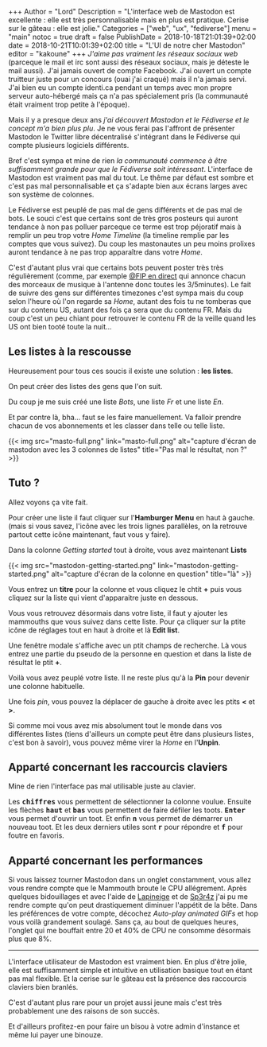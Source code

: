 +++
Author = "Lord"
Description = "L'interface web de Mastodon est excellente : elle est très personnalisable mais en plus est pratique. Cerise sur le gâteau : elle est jolie."
Categories = ["web", "ux", "fediverse"]
menu = "main"
notoc = true
draft = false
PublishDate = 2018-10-18T21:01:39+02:00
date = 2018-10-21T10:01:39+02:00
title = "L'UI de notre cher Mastodon"
editor = "kakoune"
+++
*J'aime pas vraiment les réseaux sociaux web* (parceque le mail et irc sont aussi des réseaux sociaux, mais je déteste le mail aussi).
J'ai jamais ouvert de compte Facebook.
J'ai ouvert un compte truitteur juste pour un concours (ouai j'ai craqué) mais il n'a jamais servi.
J'ai bien eu un compte identi.ca pendant un temps avec mon propre serveur auto-hébergé mais ça n'a pas spécialement pris (la communauté était vraiment trop petite à l'époque).

Mais il y a presque deux ans *j'ai découvert Mastodon et le Fédiverse et le concept m'a bien plus plu*.
Je ne vous ferai pas l'affront de présenter Mastodon le Twitter libre décentralisé s'intégrant dans le Fédiverse qui compte plusieurs logiciels différents.

Bref c'est sympa et mine de rien *la communauté commence à être suffisamment grande pour que le Fédiverse soit intéressant*.
L'interface de Mastodon est vraiment pas mal du tout.
Le thême par défaut est sombre et c'est pas mal personnalisable et ça s'adapte bien aux écrans larges avec son système de colonnes.

Le Fédiverse est peuplé de pas mal de gens différents et de pas mal de bots.
Le souci c'est que certains sont de très gros posteurs qui auront tendance à non pas polluer parceque ce terme est trop péjoratif mais à remplir un peu trop votre *Home Timeline* (la timeline remplie par les comptes que vous suivez).
Du coup les mastonautes un peu moins prolixes auront tendance à ne pas trop apparaître dans votre *Home*.

C'est d'autant plus vrai que certains bots peuvent poster très très régulièrement (comme, par exemple [@FIP en direct](https://botsin.space/@FipNowPlays) qui annonce chacun des morceaux de musique à l'antenne donc toutes les 3/5minutes).
Le fait de suivre des gens sur différentes timezones c'est sympa mais du coup selon l'heure où l'on regarde sa *Home*, autant des fois tu ne tomberas que sur du contenu US, autant des fois ça sera que du contenu FR.
Mais du coup c'est un peu chiant pour retrouver le contenu FR de la veille quand les US ont bien tooté toute la nuit…

## Les listes à la rescousse
Heureusement pour tous ces soucis il existe une solution : **les listes**.

On peut créer des listes des gens que l'on suit.

Du coup je me suis créé une liste *Bots*, une liste *Fr* et une liste *En*.

Et par contre là, bha… faut se les faire manuellement.
Va falloir prendre chacun de vos abonnements et les classer dans telle ou telle liste.

{{< img src="masto-full.png" link="masto-full.png" alt="capture d'écran de mastodon avec les 3 colonnes de listes" title="Pas mal le résultat, non ?" >}}
## Tuto ?
Allez voyons ça vite fait.

Pour créer une liste il faut cliquer sur l'**Hamburger Menu** en haut à gauche. (mais si vous savez, l'icône avec les trois lignes parallèles, on la retrouve partout cette icône maintenant, faut vous y faire).

Dans la colonne *Getting started* tout à droite, vous avez maintenant **Lists**

{{< img src="mastodon-getting-started.png" link="mastodon-getting-started.png" alt="capture d'écran de la colonne en question" title="là" >}}

Vous entrez un **titre** pour la colonne et vous cliquez le chtit **+** puis vous cliquez sur la liste qui vient d'apparaitre juste en dessous.

Vous vous retrouvez désormais dans votre liste, il faut y ajouter les mammouths que vous suivez dans cette liste.
Pour ça cliquer sur la ptite icône de réglages tout en haut à droite et là **Edit list**.

Une fenêtre modale s'affiche avec un ptit champs de recherche.
Là vous entrez une partie du pseudo de la personne en question et dans la liste de résultat le ptit **+**.

Voilà vous avez peuplé votre liste.
Il ne reste plus qu'à la **Pin** pour devenir une colonne habituelle.

Une fois *pin*, vous pouvez la déplacer de gauche à droite avec les ptits **<** et **>**.

Si comme moi vous avez mis absolument tout le monde dans vos différentes listes (tiens d'ailleurs un compte peut être dans plusieurs listes, c'est bon à savoir), vous pouvez même virer la *Home* en l'**Unpin**.

## Apparté concernant les raccourcis claviers
Mine de rien l'interface pas mal utilisable juste au clavier.

Les **<samp>chiffres</samp>** vous permettent de sélectionner la colonne voulue.
Ensuite les flèches **<samp>haut</samp>** et **<samp>bas</samp>** vous permettent de faire défiler les toots.
**<samp>Enter</samp>** vous permet d'ouvrir un toot.
Et enfin **<samp>n</samp>** vous permet de démarrer un nouveau toot.
Et les deux derniers utiles sont **<samp>r</samp>** pour répondre et **<samp>f</samp>** pour foutre en favoris.

## Apparté concernant les performances
Si vous laissez tourner Mastodon dans un onglet constamment, vous allez vous rendre compte que le Mammouth broute le CPU allégrement.
Après quelques bidouillages et avec l'aide de [Lapineige](https://lapineige.fr/wp/ "Il est bien son blog lisez-le") et de [Sp3r4z](http://sp3r4z.fr/blog/ "Il est pas très rempli mais allez-y quand même") j'ai pu me rendre compte qu'on peut drastiquement diminuer l'appétit de la bête.
Dans les préférences de votre compte, décochez *Auto-play animated GIFs* et hop vous voilà grandement soulagé.
Sans ça, au bout de quelques heures, l'onglet qui me bouffait entre 20 et 40% de CPU ne consomme désormais plus que 8%.


------------------

L'interface utilisateur de Mastodon est vraiment bien.
En plus d'être jolie, elle est suffisamment simple et intuitive en utilisation basique tout en étant pas mal flexible.
Et la cerise sur le gâteau est la présence des raccourcis claviers bien branlés.

C'est d'autant plus rare pour un projet aussi jeune mais c'est très probablement une des raisons de son succès.

Et d'ailleurs profitez-en pour faire un bisou à votre admin d'instance et même lui payer une binouze.
